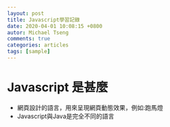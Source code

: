 ```yaml
---
layout: post
title: Javascript學習記錄
date: 2020-04-01 10:08:15 +0800
autor: Michael Tseng
comments: true
categories: articles
tags: [sample]
---
```

# Javascript 是甚麼
* 網頁設計的語言，用來呈現網頁動態效果，例如:跑馬燈
* Javascript與Java是完全不同的語言